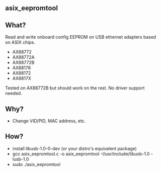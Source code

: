 asix_eepromtool
---------------

What?
-----

Read and write onboard config EEPROM on USB ethernet adapters based on ASIX chips.

* AX88772
* AX88772A
* AX88772B
* AX88178
* AX88172
* AX8817X

Tested on AX88772B but should work on the rest. No driver support needed.
                                                    
Why?
----

* Change VID/PID, MAC address, etc.

How?
----

* install libusb-1.0-0-dev (or your distro's equivalent package)
* gcc asix_eepromtool.c -o asix_eepromtool -I/usr/include/libusb-1.0 -lusb-1.0
* sudo ./asix_eepromtool
